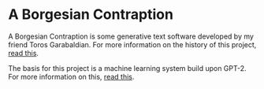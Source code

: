 # A Borgesian Contraption

A Borgesian Contraption is some generative text software developed by my friend Toros Garabaldian. For more information on the history of this project, [read this](https://aborgesiancontraption.net/about).

The basis for this project is a machine learning system build upon GPT-2. For more information on this, [read this](https://minimaxir.com/2019/09/howto-gpt2/).
